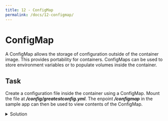 ```yaml
---
title: 12 - ConfigMap
permalink: /docs/12-configmap/
---
```


# ConfigMap

A ConfigMap allows the storage of configuration outside of the container image. This provides portability for containers. ConfigMaps can be used to store environment variables or to populate volumes inside the container.

## Task

Create a configuration file inside the container using a ConfigMap. Mount the file at ***/config/greatestconfig.yml***. The enpoint ***/configmap*** in the sample app can then be used to view contents of the ConfigMap.

<details>
  <summary>Solution</summary>
  <div markdown="1">

### Solution, ConfigMap

```yaml
apiVersion: v1
kind: ConfigMap
metadata:
  name: metricbeat-daemonset-modules
  namespace: monitoring
  labels:
    k8s-app: metricbeat
    kubernetes.io/cluster-service: "true"
data:
  greatestconfig.yml: |-
    - module: kubernetes
      metricsets:
        - event
      period: 10s
```

### Solution, Mounting the ConfigMap to a file inside the container

```yaml
  volumeMounts:
  - name: metricbeat-config
    mountPath: /etc/metricbeat.yml
    readOnly: true
    subPath: metricbeat.yml
volumes:
- name: metricbeat-config
  configMap:
    defaultMode: 0600
    name: metricbeat-config
```
  </div>
</details>
